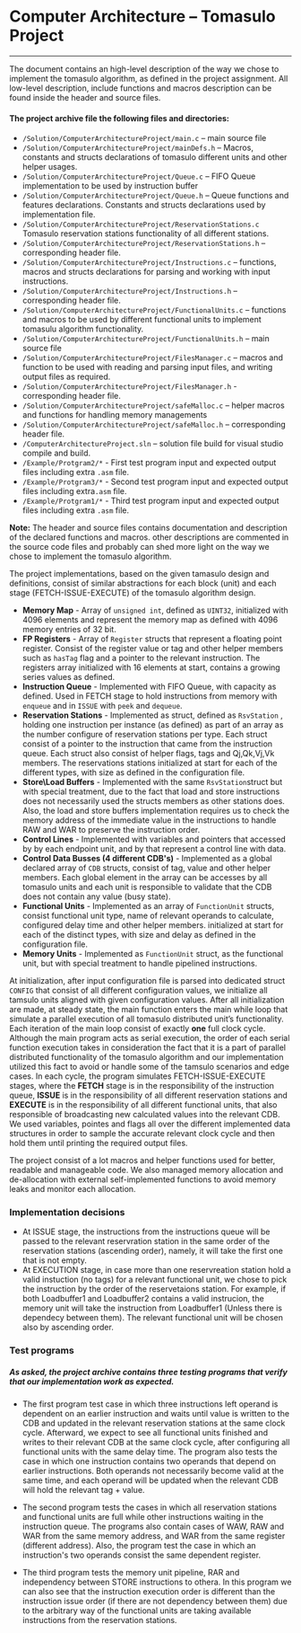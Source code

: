 # Computer Architecture – Tomasulo Project
_____
The document contains an high-level description of the way we chose to implement the tomasulo algorithm, as defined in the project assignment.
All low-level description, include functions and macros description can be found inside the header and source files.


#### The project archive file the following files and directories:
- 	`/Solution/ComputerArchitectureProject/main.c` – main source file 
- 	`/Solution/ComputerArchitectureProject/mainDefs.h` – Macros, constants and structs declarations of tomasulo different units and other helper usages.
-	`/Solution/ComputerArchitectureProject/Queue.c` – FIFO Queue implementation to be used by instruction buffer 
-	`/Solution/ComputerArchitectureProject/Queue.h` –  Queue functions and features declarations. Constants and structs declarations used by implementation file.
-	`/Solution/ComputerArchitectureProject/ReservationStations.c`  Tomasulo reservation stations functionality of all different stations.
-	`/Solution/ComputerArchitectureProject/ReservationStations.h` – corresponding header file.  
-	`/Solution/ComputerArchitectureProject/Instructions.c` – functions, macros and structs declarations for parsing and working with input instructions.
-	`/Solution/ComputerArchitectureProject/Instructions.h` – corresponding header file.
-	`/Solution/ComputerArchitectureProject/FunctionalUnits.c` – functions and macros to be used by different functional units to implement tomasulu algorithm functionality. 
-	`/Solution/ComputerArchitectureProject/FunctionalUnits.h` – main source file 
-	`/Solution/ComputerArchitectureProject/FilesManager.c` – macros and function to be used with reading and parsing input files, and writing output files as required.
-	`/Solution/ComputerArchitectureProject/FilesManager.h` - corresponding header file. 
-	`/Solution/ComputerArchitectureProject/safeMalloc.c` – helper macros and functions for handling memory managements
-	`/Solution/ComputerArchitectureProject/safeMalloc.h` –  corresponding header file. 
-	`/ComputerArchitectureProject.sln` – solution file build for visual studio compile and build.
-	`/Example/Protgram2/*` - First test program input and expected output files including extra `.asm` file.
-	`/Example/Protgram3/*` - Second test program input and expected output files including extra`.asm` file.
-	`/Example/Protgram1/*` - Third test program input and expected output files including extra `.asm` file.

**Note:** The header and source files contains documentation and description of the declared functions and macros. other descriptions are commented in the source code files and probably can shed more light on the way we chose to implement the tomasulo algorithm.

The project implementations, based on the given tamasulo design and definitions, consist of similar abstractions for each block (unit) and each stage (FETCH-ISSUE-EXECUTE) of the tomasulo algorithm design.

- **Memory Map**  - Array of `unsigned int`, defined as `UINT32`, initialized with 4096 elements and represent the memory map as defined with 4096 memory entries of 32 bit.
- **FP Registers** - Array of `Register` structs that represent a floating point register. Consist of the register value or tag and other helper members such as `hasTag` flag and a pointer to the relevant instruction. The registers array initialized with 16 elements at start, contains a growing series values as defined. 
- **Instruction Queue** - Implemented with FIFO Queue, with capacity as defined. Used in FETCH stage to hold instructions from memory with `enqueue` and in `ISSUE` with `peek` and `dequeue`.
- **Reservation Stations** - Implemented as struct, defined as `RsvStation` , holding one instruction per instance (as defined) as part of an array as the number configure of reservation stations per type. Each struct consist of a pointer to the instruction that came from the instruction queue. Each struct also consist of helper flags, tags and Qj,Qk,Vj,Vk members. The reservations stations initialized at start for each of the different types, with size as defined in the configuration file. 
- **Store\Load Buffers** -  Implemented with the same `RsvStation`struct but with special treatment, due to the fact that load and store instructions does not necessarily used the structs members as other stations does. Also, the load and store buffers implementation requires us to check the memory address of the immediate value in the instructions to handle RAW and WAR to preserve the instruction order.
- **Control Lines** - Implemented with variables and pointers that accessed by by each endpoint unit, and by that represent a control line with data. 
- **Control Data Busses (4 different CDB's)** - Implemented as a global declared array of `CDB` structs, consist of tag, value and other helper members. Each global element in the array can be accesses by all tomasulo units and each unit is responsible to validate that the CDB does not contain any value (busy state). 
- **Functional Units** -  Implemented as an array of `FunctionUnit` structs, consist functional unit type, name  of relevant operands to calculate, configured delay time and other helper members. initialized at start for each of the distinct types, with size and delay as defined in the configuration file.
- **Memory Units**  - 
Implemented as `FunctionUnit` struct, as the functional unit, but with special treatment to handle pipelined instructions.

At initialization, after input configuration file is parsed into dedicated struct `CONFIG` that consist of all different configuration values, we initialize all tamsulo units aligned with given configuration values.
After all initialization are made, at steady state, the main function enters the main while loop that simulate a parallel execution of all tomasulo distributed unit’s functionality. Each iteration of the main loop consist of exactly **one** full clock cycle.
Although the main program acts as serial execution, the order of each serial function execution takes in consideration the fact that it is a part of parallel distributed functionality of the tomasulo algorithm and our implementation utilized this fact to avoid or handle some of the tamsulo scenarios and edge cases.
In each cycle, the program simulates FETCH-ISSUE-EXECUTE stages, where the **FETCH** stage is in the responsibility of the instruction queue, **ISSUE** is in the responsibility of all different reservation stations and **EXECUTE** is in the responsibility of all different functional units, that also responsible of broadcasting new calculated values into the relevant CDB.
We used variables, pointes and flags all over the different implemented data structures in order to sample the accurate relevant clock cycle and then hold them until printing the required output files.

The project consist of a lot macros and helper functions used for better, readable and manageable code.
We also managed memory allocation and de-allocation with external self-implemented functions to avoid memory leaks and monitor each allocation.

### Implementation decisions
- At ISSUE stage, the instructions from the instructions queue will be passed to the relevant reservration station in the same order of the reservation stations (ascending order), namely, it will take the first one that is not empty.
- At EXECUTION stage, in case more than one reservreation station hold a valid instuction (no tags) for a relevant functional unit, we chose to pick the instruction by the order of the reservetaions station. For example, if both Loadbuffer1 and Loadbuffer2 contains a valid instrucion, the memory unit will take the instruction from Loadbuffer1 (Unless there is dependecy between them). The relevant functional unit will be chosen also by ascending order.

### Test programs

##### As asked, the project archive contains three testing programs that verify that our implementation work as expected.

- The first program test case in which three instructions left operand is dependent on an earlier instruction and waits until value is written to the CDB and updated in the relevant reservation stations at the same clock cycle. Afterward, we expect to see all functional units finished and writes to their relevant CDB at the same clock cycle, after configuring all functional units with the same delay time.
The program also tests the case in which one instruction contains two operands that depend on earlier instructions. Both operands not necessarily become valid at the same time,  and each operand will be updated when the relevant CDB will hold the relevant tag + value.
- The second program tests the cases in which all reservation stations and functional units are full while other instructions waiting in the instruction queue. 
The programs also contain cases of WAW, RAW and WAR from the same memory address, and WAR from the same register (different address).
Also, the program test the case in which an instruction's two operands consist the same dependent register. 

- The third program tests the memory unit pipeline, RAR and independency between STORE instructions to othera.
In this program we can also see that the instruction execution order is different than the instruction issue order (if there are not dependency between them) due to the arbitrary way of the functional units are taking available instructions from the reservation stations.



  

